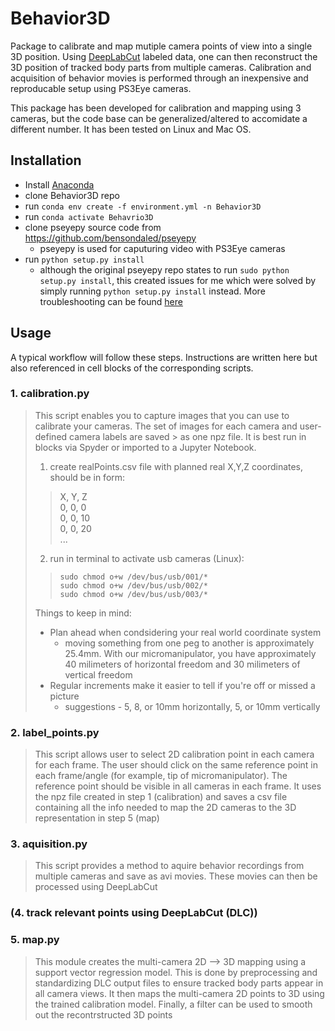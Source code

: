 # Behavior3D

Package to calibrate and map mutiple camera points of view into a single 3D position. Using [DeepLabCut](https://github.com/DeepLabCut/DeepLabCut) labeled data, one can then reconstruct the 3D position of tracked body parts from multiple cameras. Calibration and acquisition of behavior movies is performed through an inexpensive and reproducable setup using PS3Eye cameras.  

This package has been developed for calibration and mapping using 3 cameras, but the code base can be generalized/altered to accomidate a different number. It has been tested on Linux and Mac OS.

## Installation
* Install [Anaconda](https://www.anaconda.com/products/individual)
* clone Behavior3D repo
* run ```conda env create -f environment.yml -n Behavior3D```
* run ```conda activate Behavrio3D```
* clone pseyepy source code from https://github.com/bensondaled/pseyepy
  * pseyepy is used for caputuring video with PS3Eye cameras
* run ```python setup.py install```
  * although the original pseyepy repo states to run ```sudo python setup.py install```, this created issues for me which were solved by simply running ```python setup.py install``` instead. More troubleshooting can be found [here](https://github.com/nel-lab/pseye)

## Usage
A typical workflow will follow these steps. Instructions are written here but also referenced in cell blocks of the corresponding scripts.
### 1. calibration.py
> This script enables you to capture images that you can use to calibrate your cameras. The set of images for each camera and user-defined camera labels are saved > as one npz file. It is best run in blocks via Spyder or imported to a Jupyter Notebook.
> 
> 1. create realPoints.csv file with planned real X,Y,Z coordinates, should be in form:  
> > X, Y, Z  
> > 0, 0, 0  
> > 0, 0, 10  
> > 0, 0, 20  
> > ...
>
> 2. run in terminal to activate usb cameras (Linux):
> > ```sudo chmod o+w /dev/bus/usb/001/*```  
> > ```sudo chmod o+w /dev/bus/usb/002/*```    
> > ```sudo chmod o+w /dev/bus/usb/003/*```
>         
> Things to keep in mind:
> * Plan ahead when condsidering your real world coordinate system
>   * moving something from one peg to another is approximately 25.4mm. With our micromanipulator, you have approximately 40 milimeters of horizontal freedom and 30 milimeters of vertical freedom
> * Regular increments make it easier to tell if you're off or missed a picture
>   * suggestions - 5, 8, or 10mm horizontally, 5, or 10mm vertically

### 2. label_points.py
> This script allows user to select 2D calibration point in each camera for each frame. The user should click on the same reference point in each frame/angle (for example, tip of micromanipulator). The reference point should be visible in all cameras in each frame. It uses the npz file created in step 1 (calibration) and saves a csv file containing all the info needed to map the 2D cameras to the 3D representation in step 5 (map)
### 3. aquisition.py
> This script provides a method to aquire behavior recordings from multiple cameras and save as avi movies. These movies can then be processed using DeepLabCut
### (4. track relevant points using DeepLabCut (DLC))
### 5. map.py
> This module creates the multi-camera 2D --> 3D mapping using a support vector regression model. This is done by preprocessing and standardizing DLC output files to ensure tracked body parts appear in all camera views. It then maps the multi-camera 2D points to 3D using the trained calibration model. Finally, a filter can be used to smooth out the recontrstructed 3D points
